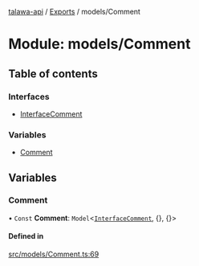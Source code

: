 [talawa-api](../README.md) / [Exports](../modules.md) / models/Comment

# Module: models/Comment

## Table of contents

### Interfaces

- [InterfaceComment](../interfaces/models_Comment.InterfaceComment.md)

### Variables

- [Comment](models_Comment.md#comment)

## Variables

### Comment

• `Const` **Comment**: `Model`<[`InterfaceComment`](../interfaces/models_Comment.InterfaceComment.md), {}, {}\>

#### Defined in

[src/models/Comment.ts:69](https://github.com/Nitya-Pasrija/talawa-api/blob/d3a6af9/src/models/Comment.ts#L69)
